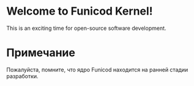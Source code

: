 # Welcome to Funicod Kernel!
This is an exciting time for open-source software development.
# Примечание
Пожалуйста, помните, что ядро Funicod находится на ранней стадии разработки.
